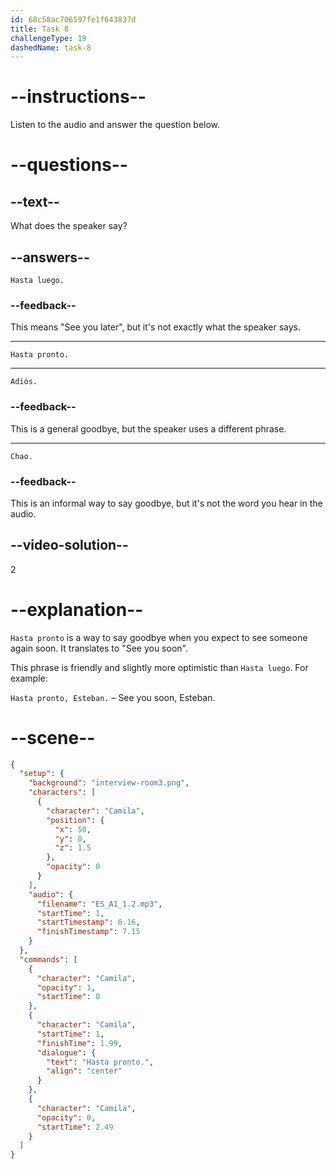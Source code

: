 ```yaml
---
id: 68c58ac706597fe1f643837d
title: Task 8
challengeType: 19
dashedName: task-8
---
```

<!-- (Audio) Camila: Hasta pronto -->

# --instructions--

Listen to the audio and answer the question below.

# --questions--

## --text--

What does the speaker say?

## --answers--

`Hasta luego.`

### --feedback--

This means "See you later", but it's not exactly what the speaker says.

---

`Hasta pronto.`

---

`Adiós.`

### --feedback--

This is a general goodbye, but the speaker uses a different phrase.

---

`Chao.`

### --feedback--

This is an informal way to say goodbye, but it's not the word you hear in the audio.

## --video-solution--

2

# --explanation--

`Hasta pronto` is a way to say goodbye when you expect to see someone again soon. It translates to "See you soon".

This phrase is friendly and slightly more optimistic than `Hasta luego`. For example:  

`Hasta pronto, Esteban.` – See you soon, Esteban.

# --scene--

```json
{
  "setup": {
    "background": "interview-room3.png",
    "characters": [
      {
        "character": "Camila",
        "position": {
          "x": 50,
          "y": 0,
          "z": 1.5
        },
        "opacity": 0
      }
    ],
    "audio": {
      "filename": "ES_A1_1.2.mp3",
      "startTime": 1,
      "startTimestamp": 6.16,
      "finishTimestamp": 7.15
    }
  },
  "commands": [
    {
      "character": "Camila",
      "opacity": 1,
      "startTime": 0
    },
    {
      "character": "Camila",
      "startTime": 1,
      "finishTime": 1.99,
      "dialogue": {
        "text": "Hasta pronto.",
        "align": "center"
      }
    },
    {
      "character": "Camila",
      "opacity": 0,
      "startTime": 2.49
    }
  ]
}
```
